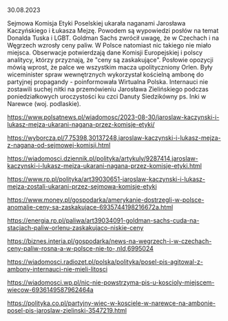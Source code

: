 30.08.2023

Sejmowa Komisja Etyki Poselskiej ukarała naganami Jarosława Kaczyńskiego i Łukasza Mejzę. Powodem są wypowiedzi posłów na temat Donalda Tuska i LGBT. Goldman Sachs zwrócił uwagę, że w Czechach i na Węgrzech wzrosły ceny paliw. W Polsce natomiast nic takiego nie miało miejsca. Obserwacje potwierdzają dane Komisji Europejskiej i polscy analitycy, którzy przyznają, że "ceny są zaskakujące". Posłowie opozycji mówią wprost, że palce we wszystkim macza upolityczniony Orlen. Były wiceminister spraw wewnętrznych wykorzystał kościelną ambonę do partyjnej propagandy - poinformowała Wirtualna Polska. Internauci nie zostawili suchej nitki na przemówieniu Jarosława Zielińskiego podczas poniedziałkowych uroczystości ku czci Danuty Siedzikówny ps. Inki w Narewce (woj. podlaskie).

https://www.polsatnews.pl/wiadomosc/2023-08-30/jaroslaw-kaczynski-i-lukasz-mejza-ukarani-nagana-przez-komisje-etyki/

https://wyborcza.pl/7,75398,30137248,jaroslaw-kaczynski-i-lukasz-mejza-z-nagana-od-sejmowej-komisji.html

https://wiadomosci.dziennik.pl/polityka/artykuly/9287414,jaroslaw-kaczynski-i-lukasz-mejza-ukarani-nagana-przez-komisje-etyki.html

https://www.rp.pl/polityka/art39030651-jaroslaw-kaczynski-i-lukasz-mejza-zostali-ukarani-przez-sejmowa-komisje-etyki

https://www.money.pl/gospodarka/amerykanie-dostrzegli-w-polsce-anomalie-ceny-sa-zaskakujace-6935744198216672a.html

https://energia.rp.pl/paliwa/art39034091-goldman-sachs-cuda-na-stacjach-paliw-orlenu-zaskakujaco-niskie-ceny

https://biznes.interia.pl/gospodarka/news-na-wegrzech-i-w-czechach-ceny-paliw-rosna-a-w-polsce-nie-to-,nId,6995024

https://wiadomosci.radiozet.pl/polska/polityka/posel-pis-agitowal-z-ambony-internauci-nie-mieli-litosci

https://wiadomosci.wp.pl/nic-nie-powstrzyma-pis-u-koscioly-miejscem-wiecow-6936149587962464a

https://polityka.co.pl/partyjny-wiec-w-kosciele-w-narewce-na-ambonie-posel-pis-jaroslaw-zielinski-3547219.html